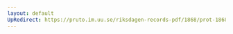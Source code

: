 ```yaml
---
layout: default
UpRedirect: https://pruto.im.uu.se/riksdagen-records-pdf/1868/prot-1868--ak--127/prot-1868--ak--127_013.pdf
---
```

